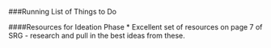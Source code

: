 ###Running List of Things to Do

####Resources for Ideation Phase
* 
Excellent set of resources on page 7 of SRG - research and pull in the best ideas from these.


